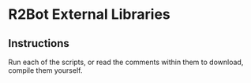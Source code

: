 # R2Bot External Libraries

## Instructions

Run each of the scripts, or read the comments within them to download, compile them yourself.